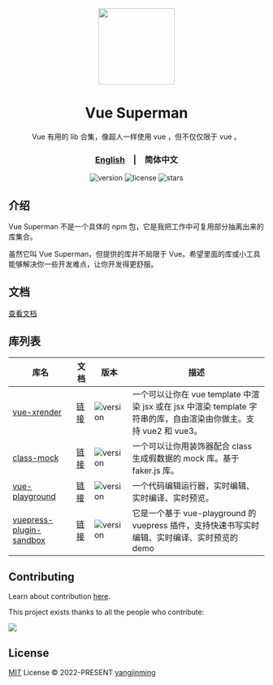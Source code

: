 <div align="center">
  <a href="https://vue-superman.vercel.app/">
    <img src="https://vue-superman.vercel.app/images/logo.svg" width="150">
  </a>
  <h1>Vue Superman</h1>
  <p>Vue 有用的 lib 合集，像超人一样使用 vue ，但不仅仅限于 vue 。</p>
  <p>
    <h3><a href="./">English</a>&emsp;|&emsp;<span>简体中文</span></h3>
  </p>
  <p>
    <img src="https://img.shields.io/github/package-json/v/2214962083/vue-superman" alt="version">
    <img src="https://img.shields.io/github/license/2214962083/vue-superman" alt="license">
    <img src="https://img.shields.io/github/stars/2214962083/vue-superman?style=social" alt="stars">
  </p>
</div>

## 介绍

Vue Superman 不是一个具体的 npm 包，它是我把工作中可复用部分抽离出来的库集合。

虽然它叫 Vue Superman，但提供的库并不局限于 Vue。希望里面的库或小工具能够解决你一些开发难点，让你开发得更舒服。

## 文档

[查看文档](https://vue-superman.vercel.app/zh/)

## 库列表

| 库名                                                                          | 文档                                                                     | 版本                                                                                             | 描述                                                                                                              |
| ----------------------------------------------------------------------------- | ------------------------------------------------------------------------ | ------------------------------------------------------------------------------------------------ | ----------------------------------------------------------------------------------------------------------------- |
| [vue-xrender](./packages/vue-xrender/README_zh-CN.md)                         | [链接](https://vue-superman.vercel.app/zh/libs/vue-xrender/)             | <img src="https://img.shields.io/npm/v/vue-xrender?style=flat-square" alt="version">             | 一个可以让你在 vue template 中渲染 jsx 或在 jsx 中渲染 template 字符串的库，自由渲染由你做主。支持 vue2 和 vue3。 |
| [class-mock](./packages/class-mock/README_zh-CN.md)                           | [链接](https://vue-superman.vercel.app/zh/libs/class-mock/)              | <img src="https://img.shields.io/npm/v/class-mock?style=flat-square" alt="version">              | 一个可以让你用装饰器配合 class 生成假数据的 mock 库。基于 faker.js 库。                                           |
| [vue-playground](./packages/vue-playground/README_zh-CN.md)                   | [链接](https://vue-superman.vercel.app/zh/libs/vue-playground/)          | <img src="https://img.shields.io/npm/v/vue-playground?style=flat-square" alt="version">          | 一个代码编辑运行器，实时编辑、实时编译、实时预览。                                                                |
| [vuepress-plugin-sandbox](./packages/vuepress-plugin-sandbox/README_zh-CN.md) | [链接](https://vue-superman.vercel.app/zh/libs/vuepress-plugin-sandbox/) | <img src="https://img.shields.io/npm/v/vuepress-plugin-sandbox?style=flat-square" alt="version"> | 它是一个基于 vue-playground 的 vuepress 插件，支持快速书写实时编辑、实时编译、实时预览的 demo                     |

## Contributing

Learn about contribution [here](https://github.com/2214962083/vue-superman/blob/master/CONTRIBUTING.md).

This project exists thanks to all the people who contribute:

<a href="https://github.com/2214962083/vue-superman/graphs/contributors">
  <img src="https://contrib.rocks/image?repo=2214962083/vue-superman" />
</a>

## License

[MIT](https://github.com/2214962083/vue-superman/blob/master/LICENSE) License © 2022-PRESENT [yangjinming](https://github.com/2214962083)
